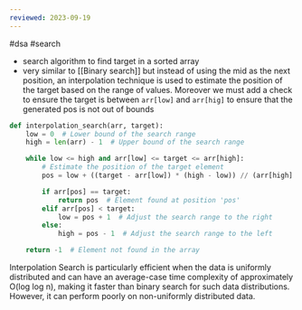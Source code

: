 ```yaml
---
reviewed: 2023-09-19
---
```


#dsa #search

- search algorithm to find target in a sorted array
- very similar to [[Binary search]] but instead of using the mid as the next position, an interpolation technique is used to estimate the position of the target based on the range of values. Moreover we must add a check to ensure the target is between `arr[low]` and `arr[hig]` to ensure that the generated pos is not out of bounds

```python
def interpolation_search(arr, target):
    low = 0  # Lower bound of the search range
    high = len(arr) - 1  # Upper bound of the search range

    while low <= high and arr[low] <= target <= arr[high]:
        # Estimate the position of the target element
        pos = low + ((target - arr[low]) * (high - low)) // (arr[high] - arr[low])

        if arr[pos] == target:
            return pos  # Element found at position 'pos'
        elif arr[pos] < target:
            low = pos + 1  # Adjust the search range to the right
        else:
            high = pos - 1  # Adjust the search range to the left

    return -1  # Element not found in the array
```

Interpolation Search is particularly efficient when the data is uniformly distributed and can have an average-case time complexity of approximately O(log log n), making it faster than binary search for such data distributions. However, it can perform poorly on non-uniformly distributed data.
